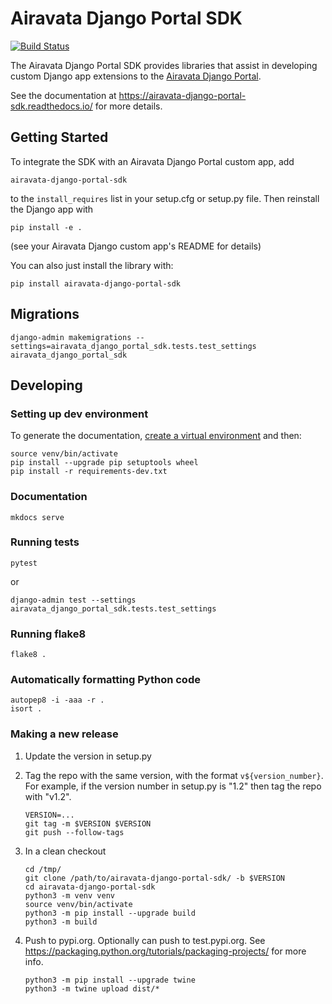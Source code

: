 # Airavata Django Portal SDK

[![Build Status](https://travis-ci.com/apache/airavata-django-portal-sdk.svg?branch=master)](https://travis-ci.com/apache/airavata-django-portal-sdk)

The Airavata Django Portal SDK provides libraries that assist in developing
custom Django app extensions to the
[Airavata Django Portal](https://github.com/apache/airavata-django-portal).

See the documentation at https://airavata-django-portal-sdk.readthedocs.io/ for
more details.

## Getting Started

To integrate the SDK with an Airavata Django Portal custom app, add

```
airavata-django-portal-sdk
```

to the `install_requires` list in your setup.cfg or setup.py file. Then
reinstall the Django app with

```
pip install -e .
```

(see your Airavata Django custom app's README for details)

You can also just install the library with:

```
pip install airavata-django-portal-sdk
```

## Migrations

```
django-admin makemigrations --settings=airavata_django_portal_sdk.tests.test_settings airavata_django_portal_sdk
```

## Developing

### Setting up dev environment

To generate the documentation,
[create a virtual environment](https://docs.python.org/3/tutorial/venv.html) and
then:

```
source venv/bin/activate
pip install --upgrade pip setuptools wheel
pip install -r requirements-dev.txt
```

### Documentation

```
mkdocs serve
```

### Running tests

```
pytest
```

or

```
django-admin test --settings airavata_django_portal_sdk.tests.test_settings
```

### Running flake8

```
flake8 .
```

### Automatically formatting Python code

```
autopep8 -i -aaa -r .
isort .
```

### Making a new release

1. Update the version in setup.py
2. Tag the repo with the same version, with the format `v${version_number}`. For
   example, if the version number in setup.py is "1.2" then tag the repo with
   "v1.2".

   ```
   VERSION=...
   git tag -m $VERSION $VERSION
   git push --follow-tags
   ```

3. In a clean checkout

   ```
   cd /tmp/
   git clone /path/to/airavata-django-portal-sdk/ -b $VERSION
   cd airavata-django-portal-sdk
   python3 -m venv venv
   source venv/bin/activate
   python3 -m pip install --upgrade build
   python3 -m build
   ```

4. Push to pypi.org. Optionally can push to test.pypi.org. See
   <https://packaging.python.org/tutorials/packaging-projects/> for more info.

   ```
   python3 -m pip install --upgrade twine
   python3 -m twine upload dist/*
   ```
